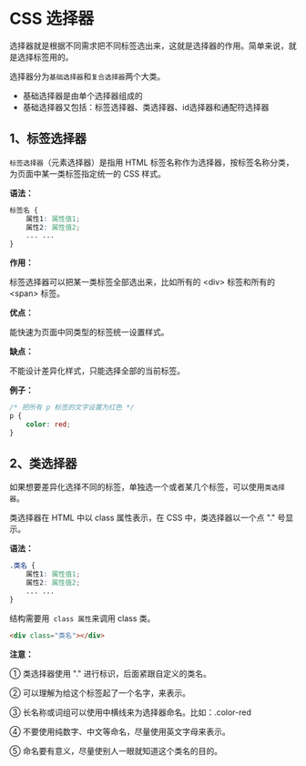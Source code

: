 # CSS 选择器

选择器就是根据不同需求把不同标签选出来，这就是选择器的作用。简单来说，就是选择标签用的。

选择器分为`基础选择器`和`复合选择器`两个大类。

- 基础选择器是由单个选择器组成的
- 基础选择器又包括：标签选择器、类选择器、id选择器和通配符选择器

## 1、标签选择器

`标签选择器`（元素选择器）是指用 HTML 标签名称作为选择器，按标签名称分类，为页面中某一类标签指定统一的 CSS 样式。

**语法：**

```css
标签名 {
    属性1: 属性值1;
    属性2: 属性值2;
    ... ...
}
```

**作用：**

标签选择器可以把某一类标签全部选出来，比如所有的 \<div\> 标签和所有的 \<span\> 标签。

**优点：**

能快速为页面中同类型的标签统一设置样式。

**缺点：**

不能设计差异化样式，只能选择全部的当前标签。

**例子：**

```css
/* 把所有 p 标签的文字设置为红色 */
p {
    color: red;
}
```

## 2、类选择器

如果想要差异化选择不同的标签，单独选一个或者某几个标签，可以使用`类选择器`。

类选择器在 HTML 中以 class 属性表示，在 CSS 中，类选择器以一个点 "." 号显示。

**语法：**

```css
.类名 {
    属性1: 属性值1;
    属性2: 属性值2;
    ... ...
}
```

结构需要用` class 属性`来调用 class 类。

```html
<div class="类名"></div>
```

**注意：**

① 类选择器使用 "." 进行标识，后面紧跟自定义的类名。

② 可以理解为给这个标签起了一个名字，来表示。

③ 长名称或词组可以使用中横线来为选择器命名。比如：.color-red

④ 不要使用纯数字、中文等命名，尽量使用英文字母来表示。

⑤ 命名要有意义，尽量使别人一眼就知道这个类名的目的。


